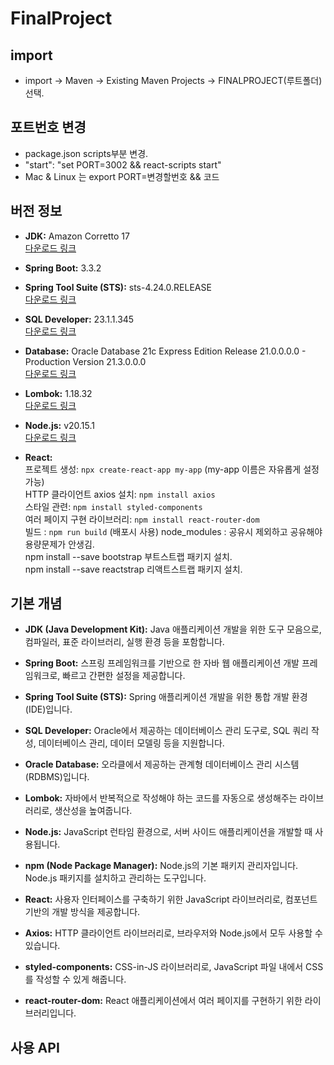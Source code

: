 # FinalProject

## import
- import -> Maven -> Existing Maven Projects -> FINALPROJECT(루트폴더)선택.

## 포트번호 변경
- package.json scripts부분 변경.
- "start": "set PORT=3002 && react-scripts start"
-  Mac & Linux 는 export PORT=변경할번호 && 코드

## 버전 정보

- **JDK:** Amazon Corretto 17  
  [다운로드 링크](https://docs.aws.amazon.com/ko_kr/corretto/latest/corretto-11-ug/downloads-list.html)
  
- **Spring Boot:** 3.3.2  

- **Spring Tool Suite (STS):** sts-4.24.0.RELEASE  
  [다운로드 링크](https://github.com/spring-attic/toolsuite-distribution/wiki/Spring-Tool-Suite-3)

- **SQL Developer:** 23.1.1.345  
  [다운로드 링크](https://www.oracle.com/database/sqldeveloper/technologies/download/)

- **Database:** Oracle Database 21c Express Edition Release 21.0.0.0.0 - Production Version 21.3.0.0.0  
  [다운로드 링크](https://www.oracle.com/database/technologies/xe-downloads.html)

- **Lombok:** 1.18.32  
  [다운로드 링크](https://mvnrepository.com/artifact/org.projectlombok/lombok/1.18.32)

- **Node.js:** v20.15.1  
  [다운로드 링크](https://nodejs.org/en)

- **React:**  
  프로젝트 생성: `npx create-react-app my-app` (my-app 이름은 자유롭게 설정 가능)  
  HTTP 클라이언트 axios 설치: `npm install axios`  
  스타일 관련: `npm install styled-components`  
  여러 페이지 구현 라이브러리: `npm install react-router-dom`  
  빌드 : `npm run build` (배포시 사용)
  node_modules : 공유시 제외하고 공유해야 용량문제가 안생김.  
  npm install --save bootstrap 부트스트랩 패키지 설치.  
  npm install --save reactstrap 리액트스트랩 패키지 설치.  

## 기본 개념

- **JDK (Java Development Kit):** Java 애플리케이션 개발을 위한 도구 모음으로, 컴파일러, 표준 라이브러리, 실행 환경 등을 포함합니다.

- **Spring Boot:** 스프링 프레임워크를 기반으로 한 자바 웹 애플리케이션 개발 프레임워크로, 빠르고 간편한 설정을 제공합니다.

- **Spring Tool Suite (STS):** Spring 애플리케이션 개발을 위한 통합 개발 환경(IDE)입니다.

- **SQL Developer:** Oracle에서 제공하는 데이터베이스 관리 도구로, SQL 쿼리 작성, 데이터베이스 관리, 데이터 모델링 등을 지원합니다.

- **Oracle Database:** 오라클에서 제공하는 관계형 데이터베이스 관리 시스템(RDBMS)입니다.

- **Lombok:** 자바에서 반복적으로 작성해야 하는 코드를 자동으로 생성해주는 라이브러리로, 생산성을 높여줍니다.

- **Node.js:** JavaScript 런타임 환경으로, 서버 사이드 애플리케이션을 개발할 때 사용됩니다.

- **npm (Node Package Manager):** Node.js의 기본 패키지 관리자입니다. Node.js 패키지를 설치하고 관리하는 도구입니다.

- **React:** 사용자 인터페이스를 구축하기 위한 JavaScript 라이브러리로, 컴포넌트 기반의 개발 방식을 제공합니다.

- **Axios:** HTTP 클라이언트 라이브러리로, 브라우저와 Node.js에서 모두 사용할 수 있습니다.

- **styled-components:** CSS-in-JS 라이브러리로, JavaScript 파일 내에서 CSS를 작성할 수 있게 해줍니다.

- **react-router-dom:** React 애플리케이션에서 여러 페이지를 구현하기 위한 라이브러리입니다.

## 사용 API

